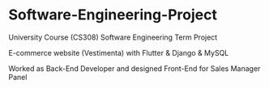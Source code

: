 # Software-Engineering-Project
University Course (CS308) Software Engineering Term Project

E-commerce website (Vestimenta) with Flutter & Django & MySQL

Worked as Back-End Developer and designed Front-End for Sales Manager Panel
